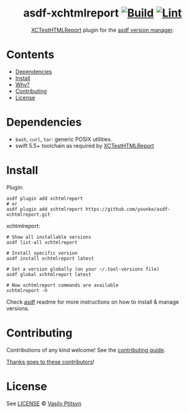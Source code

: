 <div align="center">

# asdf-xchtmlreport [![Build](https://github.com/younke/asdf-xchtmlreport/actions/workflows/build.yml/badge.svg)](https://github.com/younke/asdf-xchtmlreport/actions/workflows/build.yml) [![Lint](https://github.com/younke/asdf-xchtmlreport/actions/workflows/lint.yml/badge.svg)](https://github.com/younke/asdf-xchtmlreport/actions/workflows/lint.yml)


[XCTestHTMLReport](https://github.com/XCTestHTMLReport/XCTestHTMLReport) plugin for the [asdf version manager](https://asdf-vm.com).

</div>

# Contents

- [Dependencies](#dependencies)
- [Install](#install)
- [Why?](#why)
- [Contributing](#contributing)
- [License](#license)

# Dependencies

- `bash`, `curl`, `tar`: generic POSIX utilities.
- swift 5.5+ toolchain as required by [XCTestHTMLReport](https://swiftpackageindex.com/XCTestHTMLReport/XCTestHTMLReport)

# Install

Plugin:

```shell
asdf plugin add xchtmlreport
# or
asdf plugin add xchtmlreport https://github.com/younke/asdf-xchtmlreport.git
```

xchtmlreport:

```shell
# Show all installable versions
asdf list-all xchtmlreport

# Install specific version
asdf install xchtmlreport latest

# Set a version globally (on your ~/.tool-versions file)
asdf global xchtmlreport latest

# Now xchtmlreport commands are available
xchtmlreport -h
```

Check [asdf](https://github.com/asdf-vm/asdf) readme for more instructions on how to
install & manage versions.

# Contributing

Contributions of any kind welcome! See the [contributing guide](contributing.md).

[Thanks goes to these contributors](https://github.com/younke/asdf-xchtmlreport/graphs/contributors)!

# License

See [LICENSE](LICENSE) © [Vasily Ptitsyn](https://github.com/younke/)
